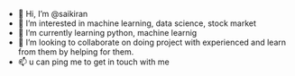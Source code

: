 - 👋 Hi, I’m @saikiran
- 👀 I’m interested in machine learning, data science, stock market
- 🌱 I’m currently learning python, machine learnig
- 💞️ I’m looking to collaborate on doing project with experienced and learn from them by helping for them.
- 📫 u can ping me to get in touch with me

<!---
saikiran7093494/saikiran7093494 is a ✨ special ✨ repository because its `README.md` (this file) appears on your GitHub profile.
You can click the Preview link to take a look at your changes.
--->
